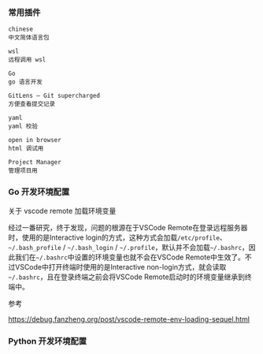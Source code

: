 ### 常用插件

```
chinese
中文简体语言包

wsl
远程调用 wsl 

Go
go 语言开发

GitLens — Git supercharged
方便查看提交记录

yaml
yaml 校验

open in browser
html 调试用

Project Manager
管理项目用

```



### Go 开发环境配置

关于 vscode remote 加载环境变量

经过一番研究，终于发现，问题的根源在于VSCode Remote在登录远程服务器时，使用的是Interactive login的方式，这种方式会加载`/etc/profile`、`~/.bash_profile` / `~/.bash_login` / `~/.profile`，默认并不会加载`~/.bashrc`，因此我们在`~/.bashrc`中设置的环境变量也就不会在VSCode Remote中生效了。不过VSCode中打开终端时使用的是Interactive non-login方式，就会读取`~/.bashrc`，且在登录终端之前会将VSCode Remote启动时的环境变量继承到终端中。

参考

https://debug.fanzheng.org/post/vscode-remote-env-loading-sequel.html



### Python 开发环境配置





